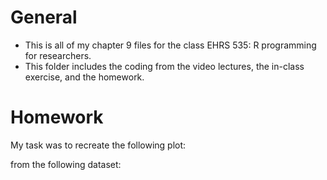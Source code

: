 # General

- This is all of my chapter 9 files for the class EHRS 535: R programming 
for researchers.
- This folder includes the coding from the video lectures, the in-class 
exercise, and the homework.

# Homework

My task was to recreate the following plot: 

from the following dataset: